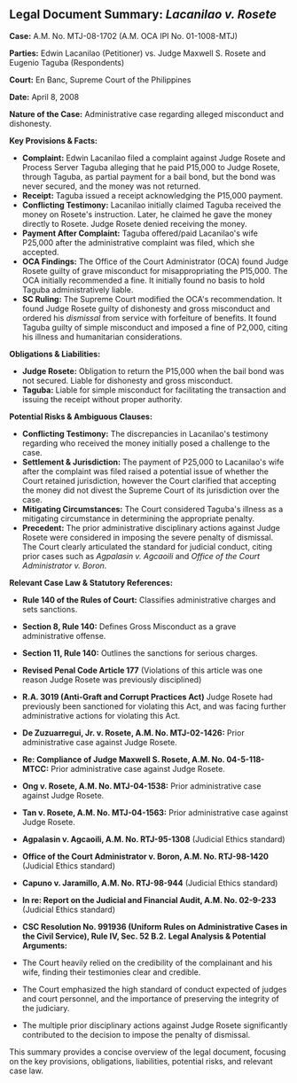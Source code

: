 ## Legal Document Summary: *Lacanilao v. Rosete*

**Case:** A.M. No. MTJ-08-1702 (A.M. OCA IPI No. 01-1008-MTJ)

**Parties:** Edwin Lacanilao (Petitioner) vs. Judge Maxwell S. Rosete and Eugenio Taguba (Respondents)

**Court:** En Banc, Supreme Court of the Philippines

**Date:** April 8, 2008

**Nature of the Case:** Administrative case regarding alleged misconduct and dishonesty.

**Key Provisions & Facts:**

*   **Complaint:** Edwin Lacanilao filed a complaint against Judge Rosete and Process Server Taguba alleging that he paid P15,000 to Judge Rosete, through Taguba, as partial payment for a bail bond, but the bond was never secured, and the money was not returned.
*   **Receipt:** Taguba issued a receipt acknowledging the P15,000 payment.
*   **Conflicting Testimony:** Lacanilao initially claimed Taguba received the money on Rosete's instruction. Later, he claimed he gave the money directly to Rosete. Judge Rosete denied receiving the money.
*   **Payment After Complaint:** Taguba offered/paid Lacanilao's wife P25,000 after the administrative complaint was filed, which she accepted.
*   **OCA Findings:** The Office of the Court Administrator (OCA) found Judge Rosete guilty of grave misconduct for misappropriating the P15,000. The OCA initially recommended a fine. It initially found no basis to hold Taguba administratively liable.
*   **SC Ruling:** The Supreme Court modified the OCA's recommendation. It found Judge Rosete guilty of dishonesty and gross misconduct and ordered his *dismissal* from service with forfeiture of benefits. It found Taguba guilty of simple misconduct and imposed a fine of P2,000, citing his illness and humanitarian considerations.

**Obligations & Liabilities:**

*   **Judge Rosete:** Obligation to return the P15,000 when the bail bond was not secured. Liable for dishonesty and gross misconduct.
*   **Taguba:** Liable for simple misconduct for facilitating the transaction and issuing the receipt without proper authority.

**Potential Risks & Ambiguous Clauses:**

*   **Conflicting Testimony:** The discrepancies in Lacanilao's testimony regarding who received the money initially posed a challenge to the case.
*   **Settlement & Jurisdiction:** The payment of P25,000 to Lacanilao's wife after the complaint was filed raised a potential issue of whether the Court retained jurisdiction, however the Court clarified that accepting the money did not divest the Supreme Court of its jurisdiction over the case.
*   **Mitigating Circumstances:** The Court considered Taguba's illness as a mitigating circumstance in determining the appropriate penalty.
*   **Precedent:** The prior administrative disciplinary actions against Judge Rosete were considered in imposing the severe penalty of dismissal. The Court clearly articulated the standard for judicial conduct, citing prior cases such as *Agpalasin v. Agcaoili* and *Office of the Court Administrator v. Boron*.

**Relevant Case Law & Statutory References:**

*   **Rule 140 of the Rules of Court:** Classifies administrative charges and sets sanctions.
*   **Section 8, Rule 140:** Defines Gross Misconduct as a grave administrative offense.
*   **Section 11, Rule 140:**  Outlines the sanctions for serious charges.
*   **Revised Penal Code Article 177** (Violations of this article was one reason Judge Rosete was previously disciplined)
*   **R.A. 3019 (Anti-Graft and Corrupt Practices Act)** Judge Rosete had previously been sanctioned for violating this Act, and was facing further administrative actions for violating this Act.
*   **De Zuzuarregui, Jr. v. Rosete, A.M. No. MTJ-02-1426:** Prior administrative case against Judge Rosete.
*   **Re: Compliance of Judge Maxwell S. Rosete, A.M. No. 04-5-118-MTCC:** Prior administrative case against Judge Rosete.
*   **Ong v. Rosete, A.M. No. MTJ-04-1538:** Prior administrative case against Judge Rosete.
*   **Tan v. Rosete, A.M. No. MTJ-04-1563:** Prior administrative case against Judge Rosete.
*   **Agpalasin v. Agcaoili, A.M. No. RTJ-95-1308** (Judicial Ethics standard)
*   **Office of the Court Administrator v. Boron, A.M. No. RTJ-98-1420** (Judicial Ethics standard)
*   **Capuno v. Jaramillo, A.M. No. RTJ-98-944** (Judicial Ethics standard)
*   **In re: Report on the Judicial and Financial Audit, A.M. No. 02-9-233** (Judicial Ethics standard)
*   **CSC Resolution No. 991936 (Uniform Rules on Administrative Cases in the Civil Service), Rule IV, Sec. 52 B.2.**
**Legal Analysis & Potential Arguments:**

*   The Court heavily relied on the credibility of the complainant and his wife, finding their testimonies clear and credible.
*   The Court emphasized the high standard of conduct expected of judges and court personnel, and the importance of preserving the integrity of the judiciary.
*   The multiple prior disciplinary actions against Judge Rosete significantly contributed to the decision to impose the penalty of dismissal.

This summary provides a concise overview of the legal document, focusing on the key provisions, obligations, liabilities, potential risks, and relevant case law.
